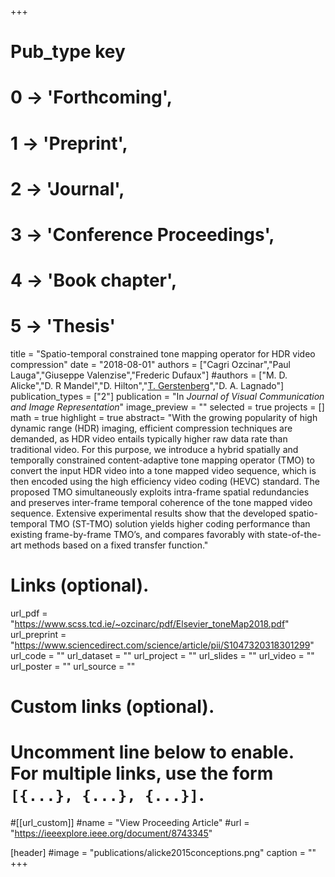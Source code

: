 +++
# Pub_type key
# 0 -> 'Forthcoming',
# 1 -> 'Preprint',
# 2 -> 'Journal',
# 3 -> 'Conference Proceedings',
# 4 -> 'Book chapter',
# 5 -> 'Thesis'

title = "Spatio-temporal constrained tone mapping operator for HDR video compression"
date = "2018-08-01"
authors = ["Cagri Ozcinar","Paul Lauga","Giuseppe Valenzise","Frederic Dufaux"]
#authors = ["M. D. Alicke","D. R Mandel","D. Hilton","[T. Gerstenberg](https://tobiasgerstenberg.github.io/)","D. A. Lagnado"]
publication_types = ["2"]
publication = "In *Journal of Visual Communication and Image Representation*"
image_preview = ""
selected = true
projects = []
math = true
highlight = true
abstract= "With the growing popularity of high dynamic range (HDR) imaging, efficient compression techniques are demanded, as HDR video entails typically higher raw data rate than traditional video. For this purpose, we introduce a hybrid spatially and temporally constrained content-adaptive tone mapping operator (TMO) to convert the input HDR video into a tone mapped video sequence, which is then encoded using the high efficiency video coding (HEVC) standard. The proposed TMO simultaneously exploits intra-frame spatial redundancies and preserves inter-frame temporal coherence of the tone mapped video sequence. Extensive experimental results show that the developed spatio-temporal TMO (ST-TMO) solution yields higher coding performance than existing frame-by-frame TMO’s, and compares favorably with state-of-the-art methods based on a fixed transfer function."

# Links (optional).
url_pdf = "https://www.scss.tcd.ie/~ozcinarc/pdf/Elsevier_toneMap2018.pdf"
url_preprint = "https://www.sciencedirect.com/science/article/pii/S1047320318301299"
url_code = ""
url_dataset = ""
url_project = ""
url_slides = ""
url_video = ""
url_poster = ""
url_source = ""

# Custom links (optional).
#   Uncomment line below to enable. For multiple links, use the form `[{...}, {...}, {...}]`.
#[[url_custom]]
#name = "View Proceeding Article"
#url = "https://ieeexplore.ieee.org/document/8743345"

[header]
#image = "publications/alicke2015conceptions.png"
caption = ""
+++


